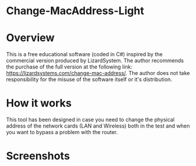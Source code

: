 # Change-MacAddress-Light

# Overview

This is a free educational software (coded in C#) inspired by the commercial version produced by LizardSystem. The author recommends the purchase of the full 
version at the following link: https://lizardsystems.com/change-mac-address/. The author does not take responsibility for the misuse of the 
software itself or it's distribution.

# How it works
This tool has been designed in case you need to change the physical address of the network cards 
(LAN and Wireless) both in the test and when you want to bypass a problem with the router.

# Screenshots
